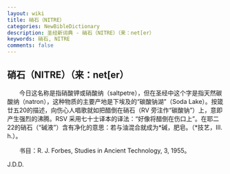 ```yaml
---
layout: wiki
title: 硝石（NITRE）
categories: NewBibleDictionary
description: 圣经新词典 - 硝石（NITRE）（来：net[er）
keywords: 硝石, NITRE
comments: false
---
```


## 硝石（NITRE）（来：net[er）

　　今日这名称是指硝酸钾或硝酸纳（saltpetre），但在圣经中这个字是指天然碳酸纳（natron），这种物质的主要产地是下埃及的“碳酸钠湖”（Soda Lake）。按箴廿五20的描述，向伤心人唱歌就如把醋倒在硝石（RV 旁注作“碳酸钠”）上，意即产生强烈的沸腾。RSV 采用七十士译本的译法：“好像将醋倒在伤口上”。在耶二22的硝石（“碱液”）含有净化的意思：若与油混合就成为*碱，肥皂。（*技艺，III. h.）。

　　书目：R. J. Forbes, Studies in Ancient Technology, 3, 1955。

J.D.D.








